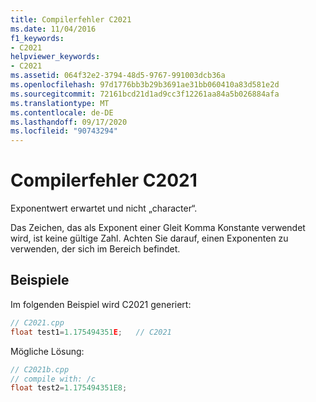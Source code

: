```yaml
---
title: Compilerfehler C2021
ms.date: 11/04/2016
f1_keywords:
- C2021
helpviewer_keywords:
- C2021
ms.assetid: 064f32e2-3794-48d5-9767-991003dcb36a
ms.openlocfilehash: 97d1776bb3b29b3691ae31bb060410a83d581e2d
ms.sourcegitcommit: 72161bcd21d1ad9cc3f12261aa84a5b026884afa
ms.translationtype: MT
ms.contentlocale: de-DE
ms.lasthandoff: 09/17/2020
ms.locfileid: "90743294"
---
```

# <a name="compiler-error-c2021"></a>Compilerfehler C2021

Exponentwert erwartet und nicht „character“.

Das Zeichen, das als Exponent einer Gleit Komma Konstante verwendet wird, ist keine gültige Zahl. Achten Sie darauf, einen Exponenten zu verwenden, der sich im Bereich befindet.

## <a name="examples"></a>Beispiele

Im folgenden Beispiel wird C2021 generiert:

```cpp
// C2021.cpp
float test1=1.175494351E;   // C2021
```

Mögliche Lösung:

```cpp
// C2021b.cpp
// compile with: /c
float test2=1.175494351E8;
```
